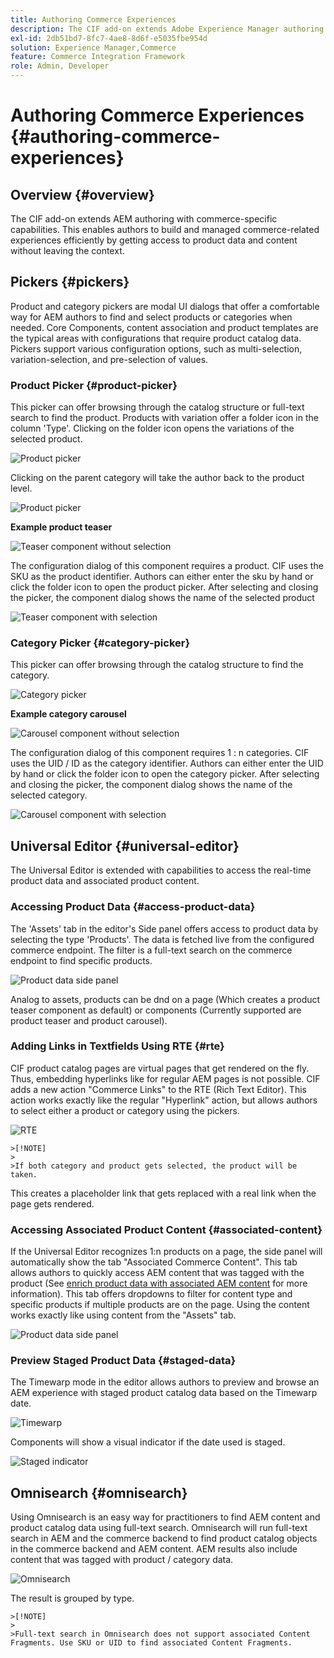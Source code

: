```yaml
---
title: Authoring Commerce Experiences
description: The CIF add-on extends Adobe Experience Manager authoring with commerce-specific capabilities.
exl-id: 2db51bd7-8fc7-4ae8-8d6f-e5035fbe954d
solution: Experience Manager,Commerce
feature: Commerce Integration Framework
role: Admin, Developer
---
```

# Authoring Commerce Experiences {#authoring-commerce-experiences}

## Overview {#overview}

The CIF add-on extends AEM authoring with commerce-specific capabilities. This enables authors to build and managed commerce-related experiences efficiently by getting access to product data and content without leaving the context.

## Pickers {#pickers}

Product and category pickers are modal UI dialogs that offer a comfortable way for AEM authors to find and select products or categories when needed. Core Components, content association and product templates are the typical areas with configurations that require product catalog data. Pickers support various configuration options, such as multi-selection, variation-selection, and pre-selection of values.

### Product Picker {#product-picker}

This picker can offer browsing through the catalog structure or full-text search to find the product. Products with variation offer a folder icon in the column 'Type'. Clicking on the folder icon opens the variations of the selected product.

![Product picker](/help/commerce/cif/assets/authoring/product-picker.png)

Clicking on the parent category will take the author back to the product level.

![Product picker](/help/commerce/cif/assets/authoring/product-picker-variation.png)

**Example product teaser**

![Teaser component without selection](/help/commerce/cif/assets/authoring/teaser_component_without_selection.png)

The configuration dialog of this component requires a product. CIF uses the SKU as the product identifier. Authors can either enter the sku by hand or click the folder icon to open the product picker. After selecting and closing the picker, the component dialog shows the name of the selected product

![Teaser component with selection](/help/commerce/cif/assets/authoring/teaser_component_with_selection.png)

### Category Picker {#category-picker}

This picker can offer browsing through the catalog structure to find the category.

![Category picker](/help/commerce/cif/assets/authoring/category-picker.png)

**Example category carousel**

![Carousel component without selection](/help/commerce/cif/assets/authoring/carousel_component_without_selection.png)

The configuration dialog of this component requires 1 : n categories. CIF uses the UID / ID as the category identifier. Authors can either enter the UID by hand or click the folder icon to open the category picker. After selecting and closing the picker, the component dialog shows the name of the selected category.

![Carousel component with selection](/help/commerce/cif/assets/authoring/carousel_component_with_selection.png)

## Universal Editor {#universal-editor}

The Universal Editor is extended with capabilities to access the real-time product data and associated product content.

### Accessing Product Data {#access-product-data}

The 'Assets' tab in the editor's Side panel offers access to product data by selecting the type 'Products'. The data is fetched live from the configured commerce endpoint. The filter is a full-text search on the commerce endpoint to find specific products.

![Product data side panel](/help/commerce/cif/assets/authoring/products-side-panel.png)

Analog to assets, products can be dnd on a page (Which creates a product teaser component as default) or components (Currently supported are product teaser and product carousel).

### Adding Links in Textfields Using RTE {#rte}

CIF product catalog pages are virtual pages that get rendered on the fly. Thus, embedding hyperlinks like for regular AEM pages is not possible. CIF adds a new action "Commerce Links" to the RTE (Rich Text Editor). This action works exactly like the regular "Hyperlink" action, but allows authors to select either a product or category using the pickers.

![RTE](/help/commerce/cif/assets/authoring/RTE.png)

    >[!NOTE]
    >
    >If both category and product gets selected, the product will be taken.

This creates a placeholder link that gets replaced with a real link when the page gets rendered.

### Accessing Associated Product Content {#associated-content}

If the Universal Editor recognizes 1:n products on a page, the side panel will automatically show the tab "Associated Commerce Content". This tab allows authors to quickly access AEM content that was tagged with the product (See [enrich product data with associated AEM content](./enrich-product-associated-content.md) for more information). This tab offers dropdowns to filter for content type and specific products if multiple products are on the page. Using the content works exactly like using content from the "Assets" tab.

![Product data side panel](/help/commerce/cif/assets/authoring/associated-commerce-content-tab.png)

### Preview Staged Product Data {#staged-data}

The Timewarp mode in the editor allows authors to preview and browse an AEM experience with staged product catalog data based on the Timewarp date.

![Timewarp](/help/commerce/cif/assets/authoring/timewarp.png)

Components will show a visual indicator if the date used is staged.

![Staged indicator](/help/commerce/cif/assets/authoring/staged-indicator.png)

## Omnisearch {#omnisearch}

Using Omnisearch is an easy way for practitioners to find AEM content and product catalog data using full-text search. Omnisearch will run full-text search in AEM and the commerce backend to find product catalog objects in the commerce backend and AEM content. AEM results also include content that was tagged with product / category data.

![Omnisearch](/help/commerce/cif/assets/authoring/omnisearch.png)

The result is grouped by type.

    >[!NOTE]
    >
    >Full-text search in Omnisearch does not support associated Content Fragments. Use SKU or UID to find associated Content Fragments.
